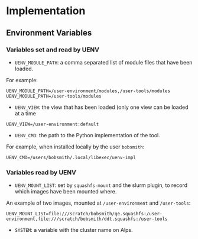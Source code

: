 # Implementation

## Environment Variables

### Variables set and read by UENV

* `UENV_MODULE_PATH`: a comma separated list of module files that have been loaded.

For example:
```
UENV_MODULE_PATH=/user-environment/modules,/user-tools/modules
UENV_MODULE_PATH=/user-tools/modules
```

* `UENV_VIEW`: the view that has been loaded (only one view can be loaded at a time

```
UENV_VIEW=/user-environment:default
```

* `UENV_CMD`: the path to the Python implementation of the tool.

For example, when installed locally by the user `bobsmith`:
```
UENV_CMD=/users/bobsmith/.local/libexec/uenv-impl
```

### Variables read by UENV

* `UENV_MOUNT_LIST`: set by `squashfs-mount` and the slurm plugin, to record which images have been mounted where.

An example of two images, mounted at `/user-environment` and `/user-tools`:
```
UENV_MOUNT_LIST=file:///scratch/bobsmith/qe.squashfs:/user-environment,file:///scratch/bobsmith/ddt.squashfs:/user-tools
```

* `SYSTEM`: a variable with the cluster name on Alps.

